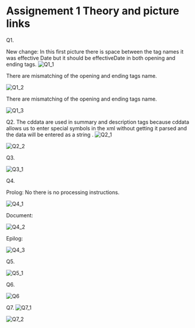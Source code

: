# Assignement 1 Theory and picture links 
Q1.

New change:
In this first picture there is space between the tag names it was effective Date but it should be effectiveDate in both opening and ending tags.
![Q1_1](https://user-images.githubusercontent.com/108425395/191136399-c4691ed9-9e25-4b38-90fa-d27abe49f971.png)


There are mismatching of the opening and ending tags name.

![Q1_2](https://user-images.githubusercontent.com/108425395/190925126-7ded2770-92fd-47c5-be7f-ab734c1a8a9f.png)

There are mismatching of the opening and ending tags name.

![Q1_3](https://user-images.githubusercontent.com/108425395/190925142-0197fe37-21a7-41de-8f9f-a3e6e4e2a31a.png)

Q2.
The cddata are used in summary and description tags because cddata allows us to enter special symbols in the xml without getting it parsed and the data will be entered as a string .
![Q2_1](https://user-images.githubusercontent.com/108425395/190925396-35d563ad-b0d7-48e6-bc1f-c2134992a8a3.png)

![Q2_2](https://user-images.githubusercontent.com/108425395/190925407-e14cfb72-e936-4813-88b2-6267800f0e2f.png)

Q3.

![Q3_1](https://user-images.githubusercontent.com/108425395/190925510-80c3a95c-3a23-41c4-accc-98cf60f4f0d2.png)

Q4.

Prolog:
No there is no processing instructions.


![Q4_1](https://user-images.githubusercontent.com/108425395/190925542-a2de3a0c-f8b4-4b9a-8a0a-1cea0a91b342.png)


Document:


![Q4_2 ](https://user-images.githubusercontent.com/108425395/190925556-4e2c8431-3070-4ca0-860f-0c069ab17fb1.png)
 
Epilog:


![Q4_3](https://user-images.githubusercontent.com/108425395/190925623-9aeeaef8-580a-40e7-b533-3eb46a43785a.png)


Q5.

![Q5_1](https://user-images.githubusercontent.com/108425395/190925633-2bb98571-2d4e-4a2e-bacc-4a4df1ac29d3.png)

Q6.

![Q6](https://user-images.githubusercontent.com/108425395/190925672-89fb1e5a-e65e-4ed4-bc4d-ac67466d370f.png)


Q7.
![Q7_1](https://user-images.githubusercontent.com/108425395/190925712-c770aa70-ff80-4f72-bd7b-15529d399600.png)

![Q7_2](https://user-images.githubusercontent.com/108425395/190925718-e41bb362-8587-49a7-90ef-6472bae8db9b.png)







